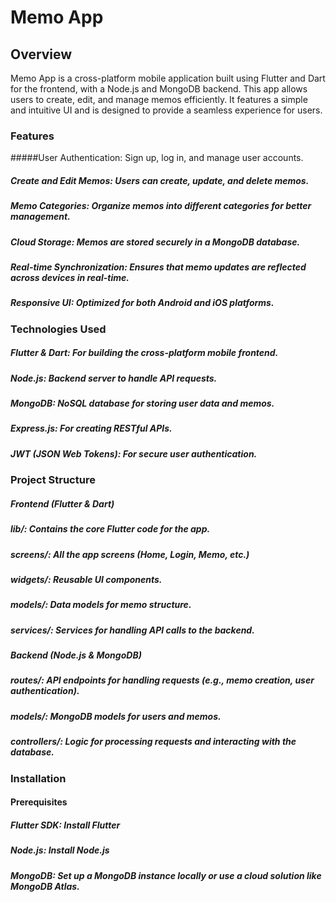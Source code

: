 # Memo App
## Overview
Memo App is a cross-platform mobile application built using Flutter and Dart for the frontend, with a Node.js and MongoDB backend. This app allows users to create, edit, and manage memos efficiently. It features a simple and intuitive UI and is designed to provide a seamless experience for users.

### Features
#####User Authentication: Sign up, log in, and manage user accounts.
##### Create and Edit Memos: Users can create, update, and delete memos.
##### Memo Categories: Organize memos into different categories for better management.
##### Cloud Storage: Memos are stored securely in a MongoDB database.
##### Real-time Synchronization: Ensures that memo updates are reflected across devices in real-time.
##### Responsive UI: Optimized for both Android and iOS platforms.
### Technologies Used
##### Flutter & Dart: For building the cross-platform mobile frontend.
##### Node.js: Backend server to handle API requests.
##### MongoDB: NoSQL database for storing user data and memos.
##### Express.js: For creating RESTful APIs.
##### JWT (JSON Web Tokens): For secure user authentication.
### Project Structure
##### Frontend (Flutter & Dart)
##### lib/: Contains the core Flutter code for the app.
##### screens/: All the app screens (Home, Login, Memo, etc.)
##### widgets/: Reusable UI components.
##### models/: Data models for memo structure.
##### services/: Services for handling API calls to the backend.
##### Backend (Node.js & MongoDB)
##### routes/: API endpoints for handling requests (e.g., memo creation, user authentication).
##### models/: MongoDB models for users and memos.
##### controllers/: Logic for processing requests and interacting with the database.
### Installation
#### Prerequisites
##### Flutter SDK: Install Flutter
##### Node.js: Install Node.js
##### MongoDB: Set up a MongoDB instance locally or use a cloud solution like MongoDB Atlas.
